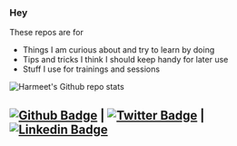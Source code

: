 ### Hey
These repos are for
- Things I am curious about and try to learn by doing
- Tips and tricks I think I should keep handy for later use
- Stuff I use for trainings and sessions 

![Harmeet's Github repo stats](https://github-readme-stats.vercel.app/api?username=hrmeetsingh&show_icons=true)

[![Github Badge](https://img.shields.io/badge/-hrmeetsingh-blue?style=social&logo=Github&link=https://github.com/hrmeetsingh/)](https://github.com/hrmeetsingh/) 
| [![Twitter Badge](http://img.shields.io/badge/-@ErHarmeet-blue?style=social&logo=twitter&logoColor=blue&link=https://twitter.com/ErHarmeet)](https://twitter.com/ErHarmeet) 
| [![Linkedin Badge](https://img.shields.io/badge/-hrmeetsingh-blue?style=social&logo=Linkedin&logoColor=blue&link=https://www.linkedin.com/in/hrmeetsingh/)](https://www.linkedin.com/in/hrmeetsingh/)
---
<!--
**hrmeetsingh/hrmeetsingh** is a ✨ _special_ ✨ repository because its `README.md` (this file) appears on your GitHub profile.

Here are some ideas to get you started:

- 🔭 I’m currently working on ...
- 🌱 I’m currently learning ...
- 👯 I’m looking to collaborate on ...
- 🤔 I’m looking for help with ...
- 💬 Ask me about ...
- 📫 How to reach me: ...
- 😄 Pronouns: ...
- ⚡ Fun fact: ...
-->
